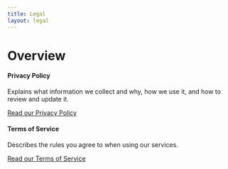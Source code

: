 ```yaml
---
title: Legal
layout: legal
---
```


<h1 class="mdl-typography--font-light mdl-typography--display-2">Overview</h1>

<h4>Privacy Policy</h4>

<p>Explains what information we collect and why, how we use it, and how to review and update it.</p>

<a class="mdl-button mdl-js-button mdl-js-ripple-effect mdl-button--raised mdl-button--accent" href="{{ site.baseurl }}/legal/privacy" style="width: 250px; margin-bottom: 10px;">
    Read our Privacy Policy
</a>

<h4>Terms of Service</h4>

<p>Describes the rules you agree to when using our services.</p>

<a class="mdl-button mdl-js-button mdl-js-ripple-effect mdl-button--raised mdl-button--accent" href="{{ site.baseurl }}/legal/terms" style="width: 250px; margin-bottom: 10px;">
    Read our Terms of Service
</a>